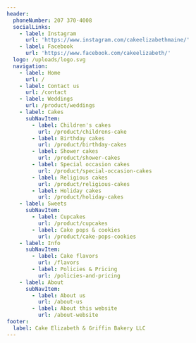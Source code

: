 ```yaml
---
header:
  phoneNumber: 207 370-4008
  socialLinks:
    - label: Instagram
      url: 'https://www.instagram.com/cakeelizabethmaine/'
    - label: Facebook
      url: 'https://www.facebook.com/cakeelizabeth/'
  logo: /uploads/logo.svg
  navigation:
    - label: Home
      url: /
    - label: Contact us
      url: /contact
    - label: Weddings
      url: /product/weddings
    - label: Cakes
      subNavItem:
        - label: Children's cakes
          url: /product/childrens-cake
        - label: Birthday cakes
          url: /product/birthday-cakes
        - label: Shower cakes
          url: /product/shower-cakes
        - label: Special occasion cakes
          url: /product/special-occasion-cakes
        - label: Religious cakes
          url: /product/religious-cakes
        - label: Holiday cakes
          url: /product/holiday-cakes
    - label: Sweets
      subNavItem:
        - label: Cupcakes
          url: /product/cupcakes
        - label: Cake pops & cookies
          url: /product/cake-pops-cookies
    - label: Info
      subNavItem:
        - label: Cake flavors
          url: /flavors
        - label: Policies & Pricing
          url: /policies-and-pricing
    - label: About
      subNavItem:
        - label: About us
          url: /about-us
        - label: About this website
          url: /about-website
footer:
  label: Cake Elizabeth & Griffin Bakery LLC
---
```


